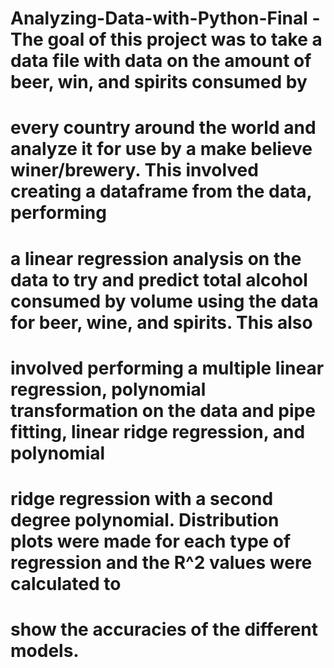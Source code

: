 # Analyzing-Data-with-Python-Final - The goal of this project was to take a data file with data on the amount of beer, win, and spirits consumed by 
# every country around the world and analyze it for use by a make believe winer/brewery. This involved creating a dataframe from the data, performing
# a linear regression analysis on the data to try and predict total alcohol consumed by volume using the data for beer, wine, and spirits. This also 
# involved performing a multiple linear regression, polynomial transformation on the data and pipe fitting, linear ridge regression, and polynomial
# ridge regression with a second degree polynomial. Distribution plots were made for each type of regression and the R^2 values were calculated to 
# show the accuracies of the different models.
